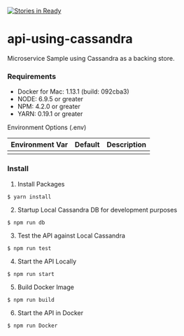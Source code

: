 [![Stories in Ready](https://badge.waffle.io/degnome/api-using-cassandra.png?label=ready&title=Ready)](https://waffle.io/degnome/api-using-cassandra)
# api-using-cassandra

Microservice Sample using Cassandra as a backing store.

### Requirements

- Docker for Mac: 1.13.1 (build: 092cba3)
- NODE: 6.9.5 or greater
- NPM: 4.2.0 or greater
- YARN: 0.19.1 or greater

Environment Options (.env)

| Environment Var         | Default      | Description                                    |
| ----------------------- | ------------ | ---------------------------------------------- |
|                         |              |                                                |


### Install

1. Install Packages
```
$ yarn install
```

2. Startup Local Cassandra DB for development purposes
```
$ npm run db
```

3. Test the API against Local Cassandra
```
$ npm run test
```

4. Start the API Locally
```
$ npm run start
```

5. Build Docker Image
```
$ npm run build
```

6. Start the API in Docker
```
$ npm run Docker
```